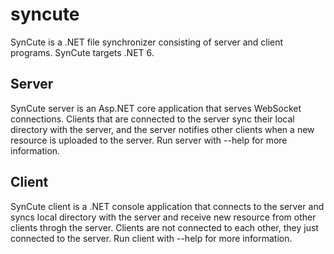 # syncute
SynCute is a .NET file synchronizer consisting of server and client programs. SynCute targets .NET 6.

## Server
SynCute server is an Asp.NET core application that serves WebSocket connections. Clients that are connected to the server sync their local directory with the server, and the server notifies other clients when a new resource is uploaded to the server.
Run server with --help for more information.

## Client
SynCute client is a .NET console application that connects to the server and syncs local directory with the server and receive new resource from other clients throgh the server. Clients are not connected to each other, they just connected to the server.
Run client with --help for more information.